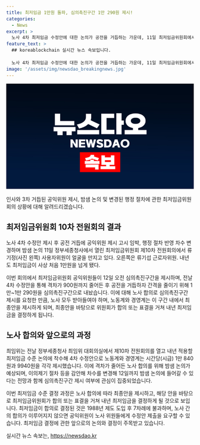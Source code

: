 ```yaml
---
title: 최저임금 1만원 돌파, 심의촉진구간 1만 290원 제시!
categories:
  - News
excerpt: >
  노사 4차 최저임금 수정안에 대한 논의가 공전을 거듭하는 가운데, 11일 최저임금위원회에서는 내년 최저임금이 사상 처음으로 1만원을 넘을 것이라고 밝혀졌다. 공익위원들이 심의촉진구간을 제시하며 노사의 합의를 기다리고 있는 가운데, 앞서 제출된 4차 수정안을 통해 격차가 최대 900원까지 줄었지만 합의가 여전히 예상되는 상황이다. 최저임금의 상한선과 하한선은 1만 290원과 1만원으로 제시되었으며, 12일까지 밤샘 논의가 이뤄질 것으로 전망되고 있다.
feature_text: >
  ## koreablockchain 실시간 뉴스 속보입니다.

  노사 4차 최저임금 수정안에 대한 논의가 공전을 거듭하는 가운데, 11일 최저임금위원회에서는 내년 최저임금이 사상 처음으로 1만원을 넘을 것이라고 밝혀졌다. 공익위원들이 심의촉진구간을 제시하며 노사의 합의를 기다리고 있는 가운데, 앞서 제출된 4차 수정안을 통해 격차가 최대 900원까지 줄었지만 합의가 여전히 예상되는 상황이다. 최저임금의 상한선과 하한선은 1만 290원과 1만원으로 제시되었으며, 12일까지 밤샘 논의가 이뤄질 것으로 전망되고 있다.
image: '/assets/img/newsdao_breakingnews.jpg'
---
```


<p><img src="/assets/img/newsdao_breakingnews.jpg" alt="koreablockchain 속보" /></p>

<p>인사와 3차 거듭된 공익위원 제시, 밤샘 논의 및 변경된 행정 절차에 관한 최저임금위원회의 상황에 대해 알려드리겠습니다.</p>

<h2 data-ke-size="size26">최저임금위원회 10차 전원회의 결과</h2>

<p data-ke-size="size16">노사 4차 수정안 제시 후 공전 거듭에 공익위원 제시 고시 임박, 행정 절차 반영 차수 변경하며 밤샘 논의 11일 정부세종청사에서 열린 최저임금위원회 제10차 전원회의에서 류기정(사진 왼쪽) 사용자위원이 얼굴을 만지고 있다. 오른쪽은 류기섭 근로자위원.  내년도 최저임금이 사상 처음 1만원을 넘게 됐다.</p>

<p>이번 회의에서 최저임금위원회 공익위원들이 12일 오전 심의촉진구간을 제시하며, 전날 4차 수정안을 통해 격차가 900원까지 줄어든 후 공전을 거듭하자 간격을 줄이기 위해 1만~1만 290원을 심의촉진구간으로 내놨습니다.
이에 대해 노사 합의로 심의촉진구간 제시를 요청한 만큼, 노사 모두 받아들여야 하며, 노동계와 경영계는 이 구간 내에서 최종안을 제시하게 되며, 최종안을 바탕으로 위원회가 합의 또는 표결을 거쳐 내년 최저임금을 결정하게 됩니다.</p>

<h2 data-ke-size="size26">노사 합의와 앞으로의 과정</h2>

<p data-ke-size="size16">최임위는 전날 정부세종청사 최임위 대회의실에서 제10차 전원회의를 열고 내년 적용할 최저임금 수준 논의에 착수해 4차 수정안으로 노동계와 경영계는 시간당(시급) 1만 840원과 9940원을 각각 제시했습니다. 이에 격차가 줄어든 노사 합의를 위해 밤샘 논의가 예상되며, 이의제기 절차 등을 감안해 차수를 변경해 12일까지 밤샘 논의에 들어갈 수 있다는 전망과 함께 심의촉진구간 제시 여부에 관심이 집중되었습니다.</p>

<p>이번 최저임금 수준 결정 과정은 노사 합의에 따라 최종안을 제시하고, 해당 안을 바탕으로 최저임금위원회가 합의 또는 표결을 거쳐 내년 최저임금을 결정하게 될 것으로 보입니다. 최저임금이 합의로 결정된 것은 1988년 제도 도입 후 7차례에 불과하며, 노사 간의 합의가 이루어지지 않으면 공익위원이 노사 위원들에게 수정안 제출을 요구할 수 있습니다. 최저임금 결정에 관한 앞으로의 논의와 결정이 주목받고 있습니다.</p>
실시간 뉴스 속보는, <a href="https://newsdao.kr" rel="dofollow">https://newsdao.kr</a>


